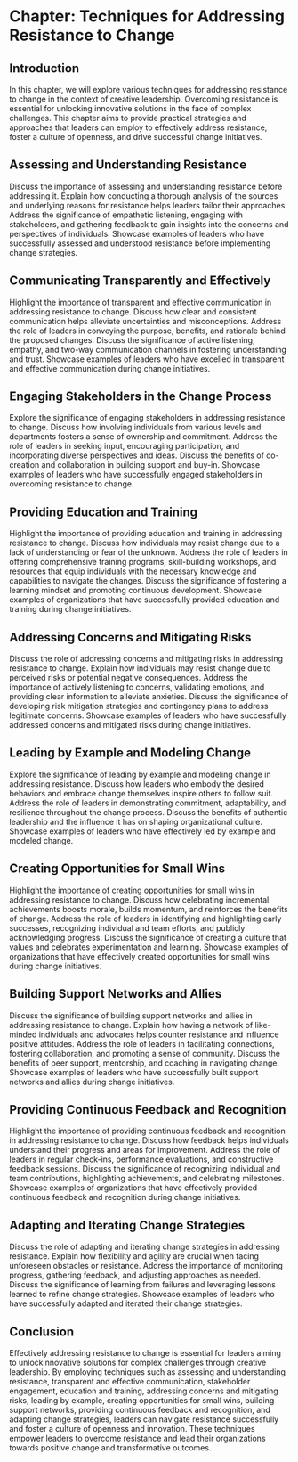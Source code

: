 Chapter: Techniques for Addressing Resistance to Change
=======================================================

Introduction
------------

In this chapter, we will explore various techniques for addressing resistance to change in the context of creative leadership. Overcoming resistance is essential for unlocking innovative solutions in the face of complex challenges. This chapter aims to provide practical strategies and approaches that leaders can employ to effectively address resistance, foster a culture of openness, and drive successful change initiatives.

Assessing and Understanding Resistance
--------------------------------------

Discuss the importance of assessing and understanding resistance before addressing it. Explain how conducting a thorough analysis of the sources and underlying reasons for resistance helps leaders tailor their approaches. Address the significance of empathetic listening, engaging with stakeholders, and gathering feedback to gain insights into the concerns and perspectives of individuals. Showcase examples of leaders who have successfully assessed and understood resistance before implementing change strategies.

Communicating Transparently and Effectively
-------------------------------------------

Highlight the importance of transparent and effective communication in addressing resistance to change. Discuss how clear and consistent communication helps alleviate uncertainties and misconceptions. Address the role of leaders in conveying the purpose, benefits, and rationale behind the proposed changes. Discuss the significance of active listening, empathy, and two-way communication channels in fostering understanding and trust. Showcase examples of leaders who have excelled in transparent and effective communication during change initiatives.

Engaging Stakeholders in the Change Process
-------------------------------------------

Explore the significance of engaging stakeholders in addressing resistance to change. Discuss how involving individuals from various levels and departments fosters a sense of ownership and commitment. Address the role of leaders in seeking input, encouraging participation, and incorporating diverse perspectives and ideas. Discuss the benefits of co-creation and collaboration in building support and buy-in. Showcase examples of leaders who have successfully engaged stakeholders in overcoming resistance to change.

Providing Education and Training
--------------------------------

Highlight the importance of providing education and training in addressing resistance to change. Discuss how individuals may resist change due to a lack of understanding or fear of the unknown. Address the role of leaders in offering comprehensive training programs, skill-building workshops, and resources that equip individuals with the necessary knowledge and capabilities to navigate the changes. Discuss the significance of fostering a learning mindset and promoting continuous development. Showcase examples of organizations that have successfully provided education and training during change initiatives.

Addressing Concerns and Mitigating Risks
----------------------------------------

Discuss the role of addressing concerns and mitigating risks in addressing resistance to change. Explain how individuals may resist change due to perceived risks or potential negative consequences. Address the importance of actively listening to concerns, validating emotions, and providing clear information to alleviate anxieties. Discuss the significance of developing risk mitigation strategies and contingency plans to address legitimate concerns. Showcase examples of leaders who have successfully addressed concerns and mitigated risks during change initiatives.

Leading by Example and Modeling Change
--------------------------------------

Explore the significance of leading by example and modeling change in addressing resistance. Discuss how leaders who embody the desired behaviors and embrace change themselves inspire others to follow suit. Address the role of leaders in demonstrating commitment, adaptability, and resilience throughout the change process. Discuss the benefits of authentic leadership and the influence it has on shaping organizational culture. Showcase examples of leaders who have effectively led by example and modeled change.

Creating Opportunities for Small Wins
-------------------------------------

Highlight the importance of creating opportunities for small wins in addressing resistance to change. Discuss how celebrating incremental achievements boosts morale, builds momentum, and reinforces the benefits of change. Address the role of leaders in identifying and highlighting early successes, recognizing individual and team efforts, and publicly acknowledging progress. Discuss the significance of creating a culture that values and celebrates experimentation and learning. Showcase examples of organizations that have effectively created opportunities for small wins during change initiatives.

Building Support Networks and Allies
------------------------------------

Discuss the significance of building support networks and allies in addressing resistance to change. Explain how having a network of like-minded individuals and advocates helps counter resistance and influence positive attitudes. Address the role of leaders in facilitating connections, fostering collaboration, and promoting a sense of community. Discuss the benefits of peer support, mentorship, and coaching in navigating change. Showcase examples of leaders who have successfully built support networks and allies during change initiatives.

Providing Continuous Feedback and Recognition
---------------------------------------------

Highlight the importance of providing continuous feedback and recognition in addressing resistance to change. Discuss how feedback helps individuals understand their progress and areas for improvement. Address the role of leaders in regular check-ins, performance evaluations, and constructive feedback sessions. Discuss the significance of recognizing individual and team contributions, highlighting achievements, and celebrating milestones. Showcase examples of organizations that have effectively provided continuous feedback and recognition during change initiatives.

Adapting and Iterating Change Strategies
----------------------------------------

Discuss the role of adapting and iterating change strategies in addressing resistance. Explain how flexibility and agility are crucial when facing unforeseen obstacles or resistance. Address the importance of monitoring progress, gathering feedback, and adjusting approaches as needed. Discuss the significance of learning from failures and leveraging lessons learned to refine change strategies. Showcase examples of leaders who have successfully adapted and iterated their change strategies.

Conclusion
----------

Effectively addressing resistance to change is essential for leaders aiming to unlockinnovative solutions for complex challenges through creative leadership. By employing techniques such as assessing and understanding resistance, transparent and effective communication, stakeholder engagement, education and training, addressing concerns and mitigating risks, leading by example, creating opportunities for small wins, building support networks, providing continuous feedback and recognition, and adapting change strategies, leaders can navigate resistance successfully and foster a culture of openness and innovation. These techniques empower leaders to overcome resistance and lead their organizations towards positive change and transformative outcomes.
